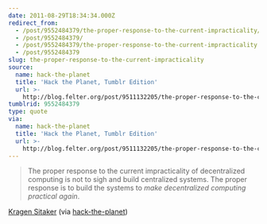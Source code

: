 ```yaml
---
date: 2011-08-29T18:34:34.000Z
redirect_from:
  - /post/9552484379/the-proper-response-to-the-current-impracticality/
  - /post/9552484379/
  - /post/9552484379/the-proper-response-to-the-current-impracticality
  - /post/9552484379
slug: the-proper-response-to-the-current-impracticality
source:
  name: hack-the-planet
  title: 'Hack the Planet, Tumblr Edition'
  url: >-
    http://blog.felter.org/post/9511132205/the-proper-response-to-the-current-impracticality
tumblrid: 9552484379
type: quote
via:
  name: hack-the-planet
  title: 'Hack the Planet, Tumblr Edition'
  url: >-
    http://blog.felter.org/post/9511132205/the-proper-response-to-the-current-impracticality
---
```

> The proper response to the current impracticality of decentralized computing is not to sigh and build centralized systems. The proper response is to build the systems to <em>make decentralized computing practical again</em>.

<a href="http://lists.canonical.org/pipermail/kragen-tol/2011-August/000938.html">Kragen Sitaker</a> (via <a href="http://blog.felter.org/" class="tumblr_blog">hack-the-planet</a>)

